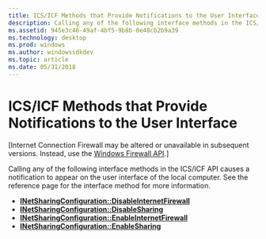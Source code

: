 ```yaml
---
title: ICS/ICF Methods that Provide Notifications to the User Interface
description: Calling any of the following interface methods in the ICS/ICF API causes a notification to appear on the user interface of the local computer. See the reference page for the interface method for more information.
ms.assetid: 945e3c46-49af-4bf5-9b8b-0e48cb2b9a39
ms.technology: desktop
ms.prod: windows
ms.author: windowssdkdev
ms.topic: article
ms.date: 05/31/2018
---
```


# ICS/ICF Methods that Provide Notifications to the User Interface

\[Internet Connection Firewall may be altered or unavailable in subsequent versions. Instead, use the [Windows Firewall API](windows-firewall-start-page.md).\]

Calling any of the following interface methods in the ICS/ICF API causes a notification to appear on the user interface of the local computer. See the reference page for the interface method for more information.

-   [**INetSharingConfiguration::DisableInternetFirewall**](/previous-versions/windows/desktop/api/NetCon/nf-netcon-inetsharingconfiguration-disableinternetfirewall)
-   [**INetSharingConfiguration::DisableSharing**](/previous-versions/windows/desktop/api/NetCon/nf-netcon-inetsharingconfiguration-disablesharing)
-   [**INetSharingConfiguration::EnableInternetFirewall**](/previous-versions/windows/desktop/api/NetCon/nf-netcon-inetsharingconfiguration-enableinternetfirewall)
-   [**INetSharingConfiguration::EnableSharing**](/previous-versions/windows/desktop/api/NetCon/nf-netcon-inetsharingconfiguration-enablesharing)

 

 




